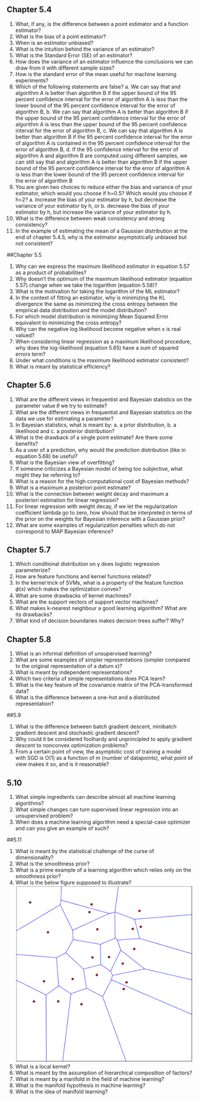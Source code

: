 ## Chapter 5.4
1. What, if any, is the difference between a point estimator and a function estimator?
2. What is the bias of a point estimator?
3. When is an estimator unbiased?
4. What is the intuition behind the variance of an estimator?
5. What is the Standard Error (SE) of an estimator?
6. How does the variance of an estimator influence the conclusions we can draw from it with different sample sizes?
7. How is the standard error of the mean useful for machine learning experiments?
8. Which of the following statements are false?
  a. We can say that and algorithm A is better than algorithm B if the upper bound of the 95 percent confidence interval for the error of algorithm A is less than the lower bound of the 95 percent confidence interval for the error of algorithm B,
  b. We can say that algorithm A is better than  algorithm B if the upper bound of the 95 percent confidence interval for the error of algorithm A is less than the upper bound of the 95 percent confidence interval for the error of algorithm B,
  c. We can say that algorithm A is better than  algorithm B if the 95 percent confidence interval for the error of algorithm A is contained in the 95 percent confidence interval for the error of algorithm B,
  d. If the 95 confidence interval for the error of algorithm A and algorithm B are computed using different samples, we can still say that and algorithm A is better than algorithm B if the upper bound of the 95 percent confidence interval for the error of algorithm A is less than the lower bound of the 95 percent confidence interval for the error of algorithm B
9. You are given two choices to reduce either the bias and variance of your estimator, which would you choose if h=0.5? Which would you choose if h=2?
  a. Increase the bias of your estimator by h, but decrease the variance of your estimator by h, or
  b. decrease the bias of your estimator by h, but increase the variance of your estimator by h.
10. What is the difference between weak consistency and strong consistency?
11. In the example of estimating the mean of a Gaussian distribution at the end of chapter 5.4.5, why is the estimator asymptotically unbiased but not consistent?

##Chapter 5.5
1. Why can we express the maximum likelihood estimator in equation 5.57 as a product of probabilities?
2. Why doesn’t the optimum of the maximum likelihood estimator (equation 5.57) change when we take the logarithm (equation 5.58)?
3. What is the motivation for taking the logarithm of the ML estimator?
4. In the context of fitting an estimator, why is minimizing the KL divergence the same as minimizing the cross entropy between the empirical data distribution and the model distribution?
5. For which model distribution is minimizing Mean Squared Error equivalent to minimizing the cross entropy?
6. Why can the negative log likelihood become negative when x is real valued?
7. When considering linear regression as a maximum likelihood procedure, why does the log-likelihood (equation 5.65) have a sum of squared errors term?
8. Under what conditions is the maximum likelihood estimator consistent?
9. What is meant by statistical efficiency?

## Chapter 5.6
1. What are the different views in frequentist and Bayesian statistics on the parameter value 𝜃 we try to estimate?
2. What are the different views in frequentist and Bayesian statistics on the data we use for estimating a parameter?
3. In Bayesian statistics, what is meant by:
  a. a prior distribution,
  b. a likelihood and
  c. a posterior distribution?
4. What is the drawback of a single point estimate? Are there some benefits?
5. As a user of a prediction, why would the prediction distribution (like in equation 5.68) be useful? 
6. What is the Bayesian view of overfitting?
7. If someone criticizes a Bayesian model of being too subjective, what might they be referring to?
8. What is a reason for the high computational cost of Bayesian methods?
9. What is a maximum a posteriori point estimate?
10. What is the connection between weight decay and maximum a posteriori estimation for linear regression?
11. For linear regression with weight decay, if we let the regularization coefficient lambda go to zero, how should that be interpreted in terms of the prior on the weights for Bayesian inference with a Gaussian prior?
12. What are some examples of regularization penalties which do not correspond to MAP Bayesian inference?

## Chapter 5.7
1. Which conditional distribution on y does logistic regression parameterize?
2. How are feature functions and kernel functions related?
3. In the kernel trick of SVMs, what is a property of the feature function 𝜙(x) which makes the optimization convex?
4. What are some drawbacks of kernel machines?
5. What are the support vectors of support vector machines?
6. What makes k-nearest neighbour a good learning algorithm?  What are its drawbacks?
7. What kind of decision boundaries makes decision trees suffer? Why?

## Chapter 5.8
1. What is an informal definition of unsupervised learning?
2. What are some examples of simpler representations (simpler compared to the original representation of a datum x)?
3. What is meant by independent representations?
4. Which two criteria of simple representations does PCA learn?
5. What is the key feature of the covariance matrix of the PCA-transformed data?
6. What is the difference between a one-hot and a distributed representation?

##5.9
1. What is the difference between batch gradient descent, minibatch gradient descent and stochastic gradient descent?
2. Why could it be considered foolhardy and unprincipled to apply gradient descent to nonconvex optimization problems?
3. From a certain point of view, the asymptotic cost of training a model with SGD is O(1) as a function of m (number of datapoints), what point of view makes it so, and is it  reasonable?

## 5.10
1. What simple ingredients can describe almost all machine learning algorithms?
2. What simple changes can turn supervised linear regression into an unsupervised problem?
3. When does a machine learning algorithm need a special-case optimizer and can you give an example of such? 

##5.11
1. What is meant by the statistical challenge of the curse of dimensionality?
2. What is the smoothness prior?
3. What is a prime example of a learning algorithm which relies only on the smoothness prior?
4. What is the below figure supposed to illustrate?
![Image for question](chapter_5.11.1.png)
5. What is a local kernel?
6. What is meant by the assumption of hierarchical composition of factors?
7. What is meant by a manifold in the field of machine learning?
8. What is the manifold hypothesis in machine learning?
9. What is the idea of manifold learning?

